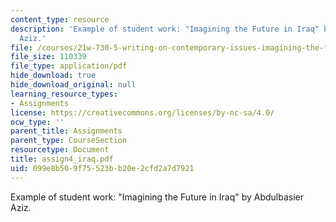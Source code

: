 ```yaml
---
content_type: resource
description: 'Example of student work: "Imagining the Future in Iraq" by Abdulbasier
  Aziz.'
file: /courses/21w-730-5-writing-on-contemporary-issues-imagining-the-future-fall-2007/099e8b509f75523bb20e2cfd2a7d7921_assign4_iraq.pdf
file_size: 110339
file_type: application/pdf
hide_download: true
hide_download_original: null
learning_resource_types:
- Assignments
license: https://creativecommons.org/licenses/by-nc-sa/4.0/
ocw_type: ''
parent_title: Assignments
parent_type: CourseSection
resourcetype: Document
title: assign4_iraq.pdf
uid: 099e8b50-9f75-523b-b20e-2cfd2a7d7921
---
```

Example of student work: "Imagining the Future in Iraq" by Abdulbasier Aziz.